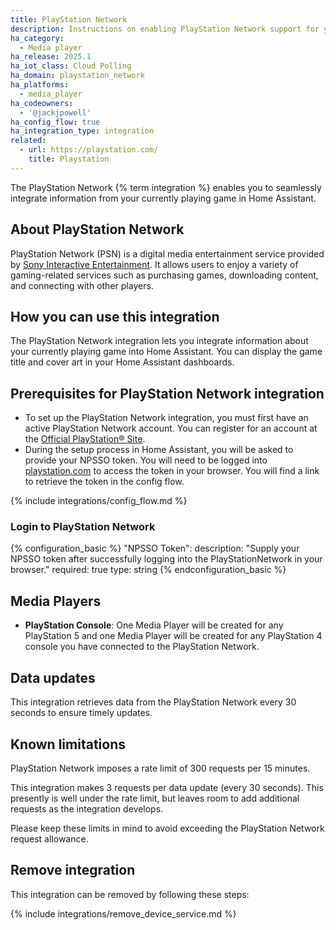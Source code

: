 ```yaml
---
title: PlayStation Network
description: Instructions on enabling PlayStation Network support for your Home Assistant
ha_category:
  - Media player
ha_release: 2025.1
ha_iot_class: Cloud Polling
ha_domain: playstation_network
ha_platforms:
  - media_player
ha_codeowners:
  - '@jackjpowell'
ha_config_flow: true
ha_integration_type: integration
related:
  - url: https://playstation.com/
    title: Playstation
---
```


The PlayStation Network {% term integration %} enables you to seamlessly integrate information from your currently playing game in Home Assistant.

## About PlayStation Network

PlayStation Network (PSN) is a digital media entertainment service provided by [Sony Interactive Entertainment](https://en.wikipedia.org/wiki/Sony_Interactive_Entertainment). It allows users to enjoy a variety of gaming-related services such as purchasing games, downloading content, and connecting with other players.

## How you can use this integration

The PlayStation Network integration lets you integrate information about your currently playing game into Home Assistant. You can display the game title and cover art in your Home Assistant dashboards.

## Prerequisites for PlayStation Network integration

- To set up the PlayStation Network integration, you must first have an active PlayStation Network account. You can register for an account at the [Official PlayStation® Site](https://playstation.com/).
- During the setup process in Home Assistant, you will be asked to provide your NPSSO token. You will need to be logged into [playstation.com](https://playstation.com/) to access the token in your browser. You will find a link to retrieve the token in the config flow.

{% include integrations/config_flow.md %}

### Login to PlayStation Network

{% configuration_basic %}
"NPSSO Token":
  description: "Supply your NPSSO token after successfully logging into the PlayStationNetwork in your browser."
  required: true
  type: string
{% endconfiguration_basic %}

## Media Players

- **PlayStation Console**: One Media Player will be created for any PlayStation 5 and one Media Player will be created for any PlayStation 4 console you have connected to the PlayStation Network.

## Data updates

This integration retrieves data from the PlayStation Network every 30 seconds to ensure timely updates.

## Known limitations

PlayStation Network imposes a rate limit of 300 requests per 15 minutes.

This integration makes 3 requests per data update (every 30 seconds). This presently is well under the rate limit, but leaves room to add additional requests as the integration develops.

Please keep these limits in mind to avoid exceeding the PlayStation Network request allowance.

## Remove integration

This integration can be removed by following these steps:

{% include integrations/remove_device_service.md %}
